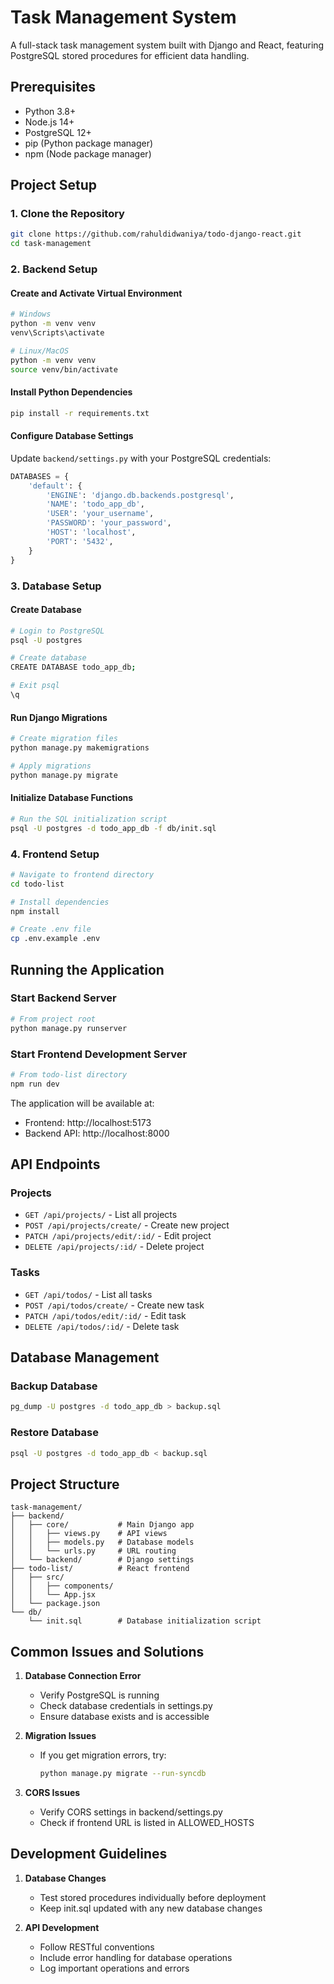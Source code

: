 # Task Management System

A full-stack task management system built with Django and React, featuring PostgreSQL stored procedures for efficient data handling.

## Prerequisites

- Python 3.8+
- Node.js 14+
- PostgreSQL 12+
- pip (Python package manager)
- npm (Node package manager)

## Project Setup

### 1. Clone the Repository
```bash
git clone https://github.com/rahuldidwaniya/todo-django-react.git
cd task-management
```

### 2. Backend Setup

#### Create and Activate Virtual Environment
```bash
# Windows
python -m venv venv
venv\Scripts\activate

# Linux/MacOS
python -m venv venv
source venv/bin/activate
```

#### Install Python Dependencies
```bash
pip install -r requirements.txt
```

#### Configure Database Settings
Update `backend/settings.py` with your PostgreSQL credentials:

```python
DATABASES = {
    'default': {
        'ENGINE': 'django.db.backends.postgresql',
        'NAME': 'todo_app_db',
        'USER': 'your_username',
        'PASSWORD': 'your_password',
        'HOST': 'localhost',
        'PORT': '5432',
    }
}
```

### 3. Database Setup

#### Create Database
```bash
# Login to PostgreSQL
psql -U postgres

# Create database
CREATE DATABASE todo_app_db;

# Exit psql
\q
```

#### Run Django Migrations
```bash
# Create migration files
python manage.py makemigrations

# Apply migrations
python manage.py migrate
```

#### Initialize Database Functions
```bash
# Run the SQL initialization script
psql -U postgres -d todo_app_db -f db/init.sql
```

### 4. Frontend Setup

```bash
# Navigate to frontend directory
cd todo-list

# Install dependencies
npm install

# Create .env file
cp .env.example .env
```



## Running the Application

### Start Backend Server
```bash
# From project root
python manage.py runserver
```

### Start Frontend Development Server
```bash
# From todo-list directory
npm run dev
```

The application will be available at:
- Frontend: http://localhost:5173
- Backend API: http://localhost:8000

## API Endpoints

### Projects
- `GET /api/projects/` - List all projects
- `POST /api/projects/create/` - Create new project
- `PATCH /api/projects/edit/:id/` - Edit project
- `DELETE /api/projects/:id/` - Delete project

### Tasks
- `GET /api/todos/` - List all tasks
- `POST /api/todos/create/` - Create new task
- `PATCH /api/todos/edit/:id/` - Edit task
- `DELETE /api/todos/:id/` - Delete task

## Database Management

### Backup Database
```bash
pg_dump -U postgres -d todo_app_db > backup.sql
```

### Restore Database
```bash
psql -U postgres -d todo_app_db < backup.sql
```

## Project Structure
```
task-management/
├── backend/
│   ├── core/           # Main Django app
│   │   ├── views.py    # API views
│   │   ├── models.py   # Database models
│   │   └── urls.py     # URL routing
│   └── backend/        # Django settings
├── todo-list/          # React frontend
│   ├── src/
│   │   ├── components/
│   │   └── App.jsx
│   └── package.json
└── db/
    └── init.sql        # Database initialization script
```

## Common Issues and Solutions

1. **Database Connection Error**
   - Verify PostgreSQL is running
   - Check database credentials in settings.py
   - Ensure database exists and is accessible

2. **Migration Issues**
   - If you get migration errors, try:
     ```bash
     python manage.py migrate --run-syncdb
     ```

3. **CORS Issues**
   - Verify CORS settings in backend/settings.py
   - Check if frontend URL is listed in ALLOWED_HOSTS

## Development Guidelines

1. **Database Changes**
   - Test stored procedures individually before deployment
   - Keep init.sql updated with any new database changes

2. **API Development**
   - Follow RESTful conventions
   - Include error handling for database operations
   - Log important operations and errors

